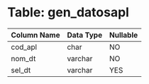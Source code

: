 # Table: gen_datosapl

| Column Name | Data Type | Nullable |
|-------------|-----------|----------|
| cod_apl | char | NO |
| nom_dt | varchar | NO |
| sel_dt | varchar | YES |
